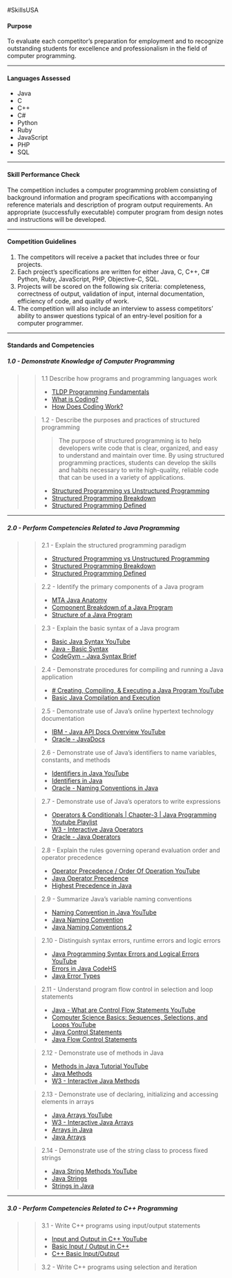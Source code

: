 #SkillsUSA
#### Purpose
To evaluate each competitor’s preparation for employment and to recognize outstanding students for excellence and professionalism in the field of computer programming.

---

#### Languages Assessed
- Java
- C
- C++
- C#
- Python
- Ruby
- JavaScript
- PHP
- SQL

---

#### Skill Performance Check
The competition includes a computer programming problem consisting of background information and program specifications with accompanying reference materials and description of program output requirements. An appropriate (successfully executable) computer program from design notes and instructions will be developed.

---

#### Competition Guidelines
1. The competitors will receive a packet that includes three or four projects. 
2. Each project’s specifications are written for either Java, C, C++, C# Python, Ruby, JavaScript, PHP, Objective-C, SQL. 
3. Projects will be scored on the following six criteria: completeness, correctness of output, validation of input, internal documentation, efficiency of code, and quality of work. 
4. The competition will also include an interview to assess competitors’ ability to answer questions typical of an entry-level position for a computer programmer.

---

#### Standards and Competencies
##### **1.0 - Demonstrate Knowledge of Computer Programming**
>> 1.1 Describe how programs and programming languages work
>> - [TLDP Programming Fundamentals](https://tldp.org/HOWTO/Unix-and-Internet-Fundamentals-HOWTO/languages.html)
>> - [What is Coding?](https://www.makeuseof.com/tag/what-is-coding/)
>> - [How Does Coding Work?](https://www.codeconquest.com/what-is-coding/how-does-coding-work/)
>
>> 1.2 - Describe the purposes and practices of structured programming
>>> The purpose of structured programming is to help developers write code that is clear, organized, and easy to understand and maintain over time. By using structured programming practices, students can develop the skills and habits necessary to write high-quality, reliable code that can be used in a variety of applications.
>> - [Structured Programming vs Unstructured Programming](https://www.techtarget.com/searchsoftwarequality/definition/structured-programming-modular-programming)
>> - [Structured Programming Breakdown](https://press.rebus.community/programmingfundamentals/chapter/structured-programming/)
>> - [Structured Programming Defined](https://www.techopedia.com/definition/16413/structured-programming)

---

##### **2.0 -  Perform Competencies Related to Java Programming**
>>2.1 - Explain the structured programming paradigm
>> -  [Structured Programming vs Unstructured Programming](https://www.techtarget.com/searchsoftwarequality/definition/structured-programming-modular-programming)
>> - [Structured Programming Breakdown](https://press.rebus.community/programmingfundamentals/chapter/structured-programming/)
>> - [Structured Programming Defined](https://www.techopedia.com/definition/16413/structured-programming)
>
>>2.2 - Identify the primary components of a Java program
>> - [MTA Java Anatomy](https://www.mta.ca/~rrosebru/oldcourse/comp1711/171102/comp1711A/Anatomy.html)
>> - [Component Breakdown of a Java Program](https://javatechonline.com/what-are-the-components-of-java-program/)
>> - [Structure of a Java Program](https://www.javatpoint.com/structure-of-java-program)
>
>>2.3 - Explain the basic syntax of a Java program
>> - [Basic Java Syntax YouTube](https://www.youtube.com/watch?v=3lOhz1F1zHA)
>> - [Java - Basic Syntax](https://www.tutorialspoint.com/java/java_basic_syntax.htm)
>> - [CodeGym - Java Syntax Brief](https://codegym.cc/groups/posts/java-syntax)
>
>>2.4 - Demonstrate procedures for compiling and running a Java application
>> - [# Creating, Compiling, & Executing a Java Program YouTube](https://www.youtube.com/watch?v=gHXzyAkbUhk)
>> - [Basic Java Compilation and Execution](https://www.tutorialspoint.com/Compilation-and-execution-of-Java-Program)
>
>>2.5 - Demonstrate use of Java’s online hypertext technology documentation
>> - [IBM - Java API Docs Overview YouTube](https://www.youtube.com/watch?v=ULEOb8wLa_k)
>> - [Oracle - JavaDocs](https://www.oracle.com/technical-resources/articles/java/javadoc-tool.html)
>
>>2.6 - Demonstrate use of Java’s identifiers to name variables, constants, and methods
>> - [Identifiers in Java YouTube](https://www.youtube.com/watch?v=1C9f4mqDDlY)
>> - [Identifiers in Java](https://www.javatpoint.com/identifiers-in-java)
>> -  [Oracle - Naming Conventions in Java](https://www.oracle.com/java/technologies/javase/codeconventions-namingconventions.html)
>
>>2.7 - Demonstrate use of Java’s operators to write expressions
>> - [Operators & Conditionals | Chapter-3 | Java Programming Youtube Playlist](https://www.youtube.com/playlist?list=PLBlnK6fEyqRjvfJZwWN0kAQg_UbTJwo1R)
>> - [W3 - Interactive Java Operators](https://www.w3schools.com/java/java_operators.asp)
>> - [Oracle - Java Operators](https://docs.oracle.com/javase/tutorial/java/nutsandbolts/operators.html)
>
>>2.8 - Explain the rules governing operand evaluation order and operator precedence
>> - [Operator Precedence / Order Of Operation YouTube](https://www.youtube.com/watch?v=gEJEDdambGc)
>> - [Java Operator Precedence](https://www.javatpoint.com/java-operator-precedence)
>> - [Highest Precedence in Java](https://www.javatpoint.com/highest-precedence-in-java)
>
>>2.9 - Summarize Java’s variable naming conventions
>> - [Naming Convention in Java YouTube](https://www.youtube.com/watch?v=QZ1bsTqxmAw)
>> - [Java Naming Convention](https://www.javatpoint.com/java-naming-conventions)
>> - [Java Naming Conventions 2](https://www.educative.io/answers/what-are-the-naming-conventions-in-java)
>
>>2.10 - Distinguish syntax errors, runtime errors and logic errors
>> - [Java Programming Syntax Errors and Logical Errors YouTube](https://www.youtube.com/watch?v=qaR0DWsgLcE)
>> - [Errors in Java CodeHS](https://codehs.com/tutorial/david/errors-in-java)
>> - [Java Error Types](https://www.geeksforgeeks.org/types-of-errors-in-java-with-examples/)
>
>>2.11 - Understand program flow control in selection and loop statements
>> - [Java - What are Control Flow Statements YouTube](https://www.youtube.com/watch?v=0bWnwpZt67w)
>> - [Computer Science Basics: Sequences, Selections, and Loops YouTube](https://www.youtube.com/watch?v=eSYeHlwDCNA)
>> - [Java Control Statements](https://www.javatpoint.com/control-flow-in-java)
>> - [Java Flow Control Statements](https://howtodoinjava.com/java/flow-control/control-flow-statements/)
>
>>2.12 - Demonstrate use of methods in Java
>> - [Methods in Java Tutorial YouTube](https://www.youtube.com/watch?v=cCgOESMQe44)
>> - [Java Methods](https://www.tutorialspoint.com/java/java_methods.htm)
>> - [W3 - Interactive Java Methods](https://www.w3schools.com/java/java_methods.asp)
>
>>2.13 - Demonstrate use of declaring, initializing and accessing elements in arrays
>> - [Java Arrays YouTube](https://www.youtube.com/watch?v=xzjZy-dHHLw)
>> - [W3 - Interactive Java Arrays](https://www.w3schools.com/java/java_arrays.asp)
>> - [Arrays in Java](https://www.geeksforgeeks.org/arrays-in-java/)
>> - [Java Arrays](https://www.javatpoint.com/array-in-java)
>
>>2.14 - Demonstrate use of the string class to process fixed strings
>> - [Java String Methods YouTube](https://www.youtube.com/watch?v=vbZ85D8Hvh0)
>> - [Java Strings](https://www.javatpoint.com/java-string)
>> - [Strings in Java](https://www.geeksforgeeks.org/strings-in-java/)

---

##### **3.0 -  Perform Competencies Related to C++ Programming**
>>3.1 - Write C++ programs using input/output statements
>> - [Input and Output in C++ YouTube](https://www.youtube.com/watch?v=1Wrc91mp980)
>> - [Basic Input / Output in C++](https://www.geeksforgeeks.org/basic-input-output-c/)
>> - [C++ Basic Input/Output](https://www.programiz.com/cpp-programming/input-output)
>
>>3.2 - Write C++ programs using selection and iteration
>
>